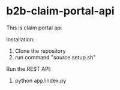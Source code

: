 # b2b-claim-portal-api
This is claim portal api

Installation:
1. Clone the repository 
2. run command "source setup.sh"

Run the REST API:
1. python app/index.py 
